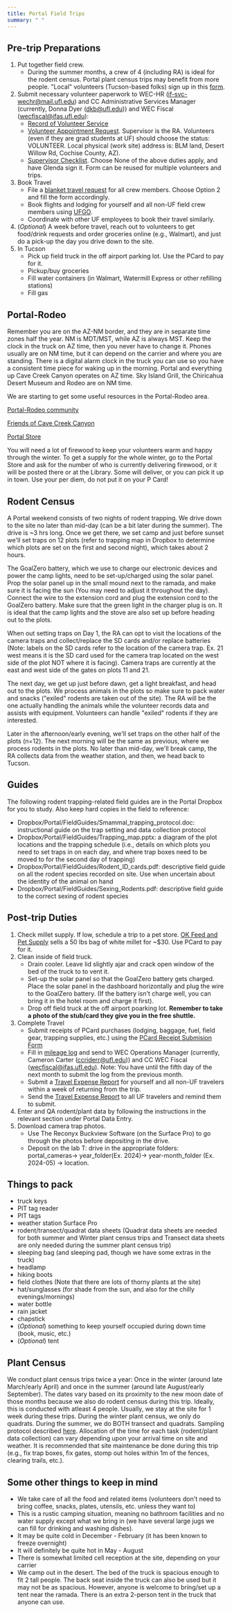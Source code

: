 ```yaml
---
title: Portal Field Trips
summary: " "
---
```


## Pre-trip Preparations  

1. Put together field crew.
   * During the summer months, a crew of 4 (including RA) is ideal for the rodent census. Portal plant census trips may benefit from more people. "Local" volunteers (Tucson-based folks) sign up in this [form](https://forms.gle/6XXCzp5bUzgG6XNA9).
2. Submit necessary volunteer paperwork to WEC-HR (if-svc-wechr@mail.ufl.edu) and CC Administrative Services Manager (currently, Donna Dyer (dkb@ufl.edu)) and WEC Fiscal (wecfiscal@ifas.ufl.edu):
   * [Record of Volunteer Service](https://chp.phhp.ufl.edu/wordpress/files/2019/07/Record-of-Volunteer-Service.pdf)
   * [Volunteer Appointment Request](https://wec.ifas.ufl.edu/media/wecifasufledu/files/personnel/POI-VOLUNTEER-UFID-Request-Form-Fillable.pdf). Supervisor is the RA. Volunteers (even if they are grad students at UF) should choose the status: VOLUNTEER. Local physical (work site) address is: BLM land, Desert Willow Rd, Cochise County, AZ).
   * [Supervisor Checklist](https://webfiles.ehs.ufl.edu/jobduty.pdf). Choose None of the above duties apply, and have Glenda sign it. Form can be reused for multiple volunteers and trips.
3. Book Travel 
    * File a [blanket travel request](https://wec.ifas.ufl.edu/resources/ufgo-travel-forms/) for all crew members. Choose Option 2 and fill the form accordingly.
    * Book flights and lodging for yourself and all non-UF field crew members using [UFGO](https://www.concursolutions.com/home.asp).
    * Coordinate with other UF employees to book their travel similarly.
4. (*Optional*) A week before travel, reach out to volunteers to get food/drink requests and order groceries online (e.g., Walmart), and just do a pick-up the day you drive down to the site.
5. In Tucson
    * Pick up field truck in the off airport parking lot. Use the PCard to pay for it.
    * Pickup/buy groceries
    * Fill water containers (in Walmart, Watermill Express or other refilling stations)
    * Fill gas
   
## Portal-Rodeo

Remember you are on the AZ-NM border, and they are in separate time zones half the year. NM is MDT/MST, while AZ is always MST. Keep the clock in the truck on AZ time, then you never have to change it. Phones usually are on NM time, but it can depend on the carrier and where you are standing. There is a digital alarm clock in the truck you can use so you have a consistent time piece for waking up in the morning. Portal and everything up Cave Creek Canyon operates on AZ time. Sky Island Grill, the Chiricahua Desert Museum and Rodeo are on NM time. 

We are starting to get some useful resources in the Portal-Rodeo area. 

[Portal-Rodeo community](https://portal-rodeo.com/)

[Friends of Cave Creek Canyon](https://www.friendsofcavecreekcanyon.com/)

[Portal Store](https://www.portallodge.com/)

You will need a lot of firewood to keep your volunteers warm and happy through the winter. To get a supply for the whole winter, go to the Portal Store and ask for the number of who is currently delivering firewood, or it will be posted there or at the Library. Some will deliver, or you can pick it up in town. Use your per diem, do not put it on your P Card!

## Rodent Census 

  A Portal weekend consists of two nights of rodent trapping. We drive down to the site no later than mid-day (can be a bit later during the summer). The drive is ~3 hrs long. Once we get there, we set camp and just before sunset we'll set traps on 12 plots (refer to trapping map in Dropbox to determine which plots are set on the first and second night), which takes about 2 hours. 
    
  The GoalZero battery, which we use to charge our electronic devices and power the camp lights, need to be set-up/charged using the solar panel. Prop the solar panel up in the small mound next to the ramada, and make sure it is facing the sun (You may need to adjust it throughout the day). Connect the wire to the extension cord and plug the extension cord to the GoalZero battery. Make sure that the green light in the charger plug is on. It is ideal that the camp lights and the stove are also set up before heading out to the plots. 
    
  When out setting traps on Day 1, the RA can opt to visit the locations of the camera traps and collect/replace the SD cards and/or replace batteries (Note: labels on the SD cards refer to the location of the camera trap. Ex. 21 west means it is the SD card used for the camera trap located on the west side of the plot NOT where it is facing). Camera traps are currently at the east and west side of the gates on plots 11 and 21. 
    
  The next day, we get up just before dawn, get a light breakfast, and head out to the plots. We process animals in the plots so make sure to pack water and snacks ("exiled" rodents are taken out of the site). The RA will be the one actually handling the animals while the volunteer records data and assists with equipment. Volunteers can handle "exiled" rodents if they are interested. 
    
  Later in the afternoon/early evening, we'll set traps on the other half of the plots (n=12). The next morning will be the same as previous, where we process rodents in the plots. No later than mid-day, we'll break camp, the RA collects data from the weather station, and then, we head back to Tucson. 

## Guides

The following rodent trapping-related field guides are in the Portal Dropbox for you to study. Also keep hard copies in the field to reference:

* Dropbox/Portal/FieldGuides/Smammal_trapping_protocol.doc: instructional guide on the trap setting and data collection protocol  
* Dropbox/Portal/FieldGuides/Trapping_map.pptx: a diagram of the plot locations and the trapping schedule (i.e., details on which plots you need to set traps in on each day, and where trap boxes need to be moved to for the second day of trapping)  
* Dropbox/Portal/FieldGuides/Rodent_ID_cards.pdf: descriptive field guide on all the rodent species recorded on site. Use when uncertain about the identity of the animal on hand
* Dropbox/Portal/FieldGuides/Sexing_Rodents.pdf: descriptive field guide to the correct sexing of rodent species  

## Post-trip Duties 

1. Check millet supply. If low, schedule a trip to a pet store. [OK Feed and Pet Supply](https://okfeedaz.com/) sells a 50 lbs bag of white millet for ~$30. Use PCard to pay for it.
2. Clean inside of field truck.
    * Drain cooler. Leave lid slightly ajar and crack open window of the bed of the truck to to vent it. 
    * Set-up the solar panel so that the GoalZero battery gets charged. Place the solar panel in the dashboard horizontally and plug the wire to the GoalZero battery. (If the battery isn't charge well, you can bring it in the hotel room and charge it first).
    * Drop off field truck at the off airport poarking lot. **Remember to take a photo of the stub/card they give you in the free shuttle.** 
3. Complete Travel
    * Submit receipts of PCard purchases (lodging, baggage, fuel, field gear, trapping supplies, etc.) using the [PCard Receipt Submision Form](https://wec.ifas.ufl.edu/resources/ufgo-pcard-forms/)
    * Fill in [mileage log](https://wec.ifas.ufl.edu/media/wecifasufledu/files/Vehicle-Use-Record-Mileage.pdf) and send to WEC Operations Manager (currently, Cameron Carter (ccriderr@ufl.edu)) and CC WEC Fiscal (wecfiscal@ifas.ufl.edu). Note: You have until the fifth day of the next month to submit the log from the previous month.
    * Submit a [Travel Expense Report](https://wec.ifas.ufl.edu/resources/ufgo-travel-forms/) for yourself and all non-UF travelers within a week of returning from the trip.
    * Send the [Travel Expense Report](https://wec.ifas.ufl.edu/resources/ufgo-travel-forms/) to all UF travelers and remind them to submit.
4. Enter and QA rodent/plant data by following the instructions in the relevant section under Portal Data Entry.
5. Download camera trap photos.
    * Use The Reconyx Buckview Software (on the Surface Pro) to go through the photos before depositing in the drive.
    * Deposit on the lab T: drive in the appropriate folders: portal_cameras-> year_folder(Ex. 2024)-> year-month_folder (Ex. 2024-05) -> location.

## Things to pack

* truck keys
* PIT tag reader
* PIT tags
* weather station Surface Pro
* rodent/transect/quadrat data sheets (Quadrat data sheets are needed for both summer and Winter plant census trips and Transect data sheets are only needed during the summer plant census trip) 
* sleeping bag (and sleeping pad, though we have some extras in the truck)
* headlamp
* hiking boots
* field clothes (Note that there are lots of thorny plants at the site)
* hat/sunglasses (for shade from the sun, and also for the chilly evenings/mornings)
* water bottle
* rain jacket
* chapstick
* (*Optional*) something to keep yourself occupied during down time (book, music, etc.)
* (*Optional*) tent
  
## Plant Census 

  We conduct plant census trips twice a year: Once in the winter (around late March/early April) and once in the summer (around late August/early September). The dates vary based on its proximity to the new moon date of those months because we also do rodent census during this trip. Ideally, this is conducted with atleast 4 people. Usually, we stay at the site for 1 week during these trips. During the winter plant census, we only do quadrats. During the summer, we do BOTH transect and quadrats. Sampling protocol described [here](https://github.com/weecology/PortalData/blob/main/SiteandMethods/Methods.md). Allocation of the time for each task (rodent/plant data collection) can vary depending upon your arrival time on site and weather. It is recommended that site maintenance be done during this trip (e.g., fix trap boxes, fix gates, stomp out holes within 1m of the fences, clearing trails, etc.).  

## Some other things to keep in mind

* We take care of all the food and related items (volunteers don't need to bring coffee, snacks, plates, utensils, etc. unless they want to)
* This is a rustic camping situation, meaning no bathroom facilities and no water supply except what we bring in (we have several large jugs we can fill for drinking and washing dishes).  
* It may be quite cold in December - February (it has been known to freeze overnight)
* It will definitely be quite hot in May - August
* There is somewhat limited cell reception at the site, depending on your carrier
* We camp out in the desert. The bed of the truck is spacious enough to fit 2 tall people. The back seat inside the truck can also be used but it may not be as spacious. However, anyone is welcome to bring/set up a tent  near the ramada. There is an extra 2-person tent in the truck that anyone can use.
